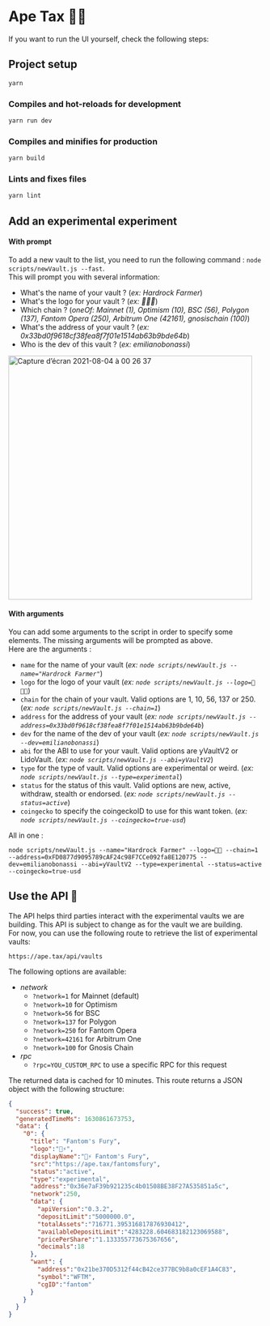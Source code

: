 # Ape Tax 🦍🧮

If you want to run the UI yourself, check the following steps:

## Project setup

```bash
yarn
```

### Compiles and hot-reloads for development

```bash
yarn run dev
```

### Compiles and minifies for production

```bash
yarn build
```

### Lints and fixes files

```bash
yarn lint
```

## Add an experimental experiment

#### With prompt
To add a new vault to the list, you need to run the following command : `node scripts/newVault.js --fast`.  
This will prompt you with several information:  
- What's the name of your vault ? (*ex: Hardrock Farmer*)
- What's the logo for your vault ? (*ex: 🎸👨‍🌾*)
- Which chain ? (*oneOf: Mainnet (1), Optimism (10), BSC (56), Polygon (137), Fantom Opera (250), Arbitrum One (42161), gnosischain (100)*)
- What's the address of your vault ? (*ex: 0x33bd0f9618cf38fea8f7f01e1514ab63b9bde64b*)
- Who is the dev of this vault ? (*ex: emilianobonassi*)

<img width="482" alt="Capture d’écran 2021-08-04 à 00 26 37" src="https://user-images.githubusercontent.com/9974362/128094349-de173732-ec31-4314-9d34-b73221a9099f.png">

#### With arguments
You can add some arguments to the script in order to specify some elements. The missing arguments will be prompted as above.  
Here are the arguments :  
- `name` for the name of your vault (*ex: `node scripts/newVault.js --name="Hardrock Farmer"`*)
- `logo` for the logo of your vault (*ex: `node scripts/newVault.js --logo=🎸👨‍🌾`*)
- `chain` for the chain of your vault. Valid options are 1, 10, 56, 137 or 250. (*ex: `node scripts/newVault.js --chain=1`*)
- `address` for the address of your vault (*ex: `node scripts/newVault.js --address=0x33bd0f9618cf38fea8f7f01e1514ab63b9bde64b`*)
- `dev` for the name of the dev of your vault (*ex: `node scripts/newVault.js --dev=emilianobonassi`*)
- `abi` for the ABI to use for your vault. Valid options are yVaultV2 or LidoVault. (*ex: `node scripts/newVault.js --abi=yVaultV2`*)
- `type` for the type of vault. Valid options are experimental or weird. (*ex: `node scripts/newVault.js --type=experimental`*)
- `status` for the status of this vault. Valid options are new, active, withdraw, stealth or endorsed. (*ex: `node scripts/newVault.js --status=active`*)
- `coingecko` to specify the coingeckoID to use for this want token. (*ex: `node scripts/newVault.js --coingecko=true-usd`*)

All in one :
```
node scripts/newVault.js --name="Hardrock Farmer" --logo=🌾🌾 --chain=1 --address=0xFD0877d9095789cAF24c98F7CCe092fa8E120775 --dev=emilianobonassi --abi=yVaultV2 --type=experimental --status=active --coingecko=true-usd
```

## Use the API 🤖
The API helps third parties interact with the experimental vaults we are building. This API is subject to change as for the vault we are building.  
For now, you can use the following route to retrieve the list of experimental vaults:  
```
https://ape.tax/api/vaults
```

The following options are available:
- *network*
	- `?network=1` for Mainnet (default)
	- `?network=10` for Optimism
	- `?network=56` for BSC
	- `?network=137` for Polygon
	- `?network=250` for Fantom Opera
	- `?network=42161` for Arbitrum One
	- `?network=100` for Gnosis Chain
- *rpc*
	- `?rpc=YOU_CUSTOM_RPC` to use a specific RPC for this request


The returned data is cached for 10 minutes.
This route returns a JSON object with the following structure:
```json
{
  "success": true,
  "generatedTimeMs": 1630861673753,
  "data": {
    "0": {
      "title": "Fantom's Fury",
      "logo":"👻⚡",
      "displayName":"👻⚡ Fantom's Fury",
      "src":"https://ape.tax/fantomsfury",
      "status":"active",
      "type":"experimental",
      "address":"0x36e7aF39b921235c4b01508BE38F27A535851a5c",
      "network":250,
      "data": {
        "apiVersion":"0.3.2",
        "depositLimit":"5000000.0",
        "totalAssets":"716771.395316817876930412",
        "availableDepositLimit":"4283228.604683182123069588",
        "pricePerShare":"1.133355773675367656",
        "decimals":18
      },
      "want": {
        "address":"0x21be370D5312f44cB42ce377BC9b8a0cEF1A4C83",
        "symbol":"WFTM",
        "cgID":"fantom"
      }
    }
  }
}
```

